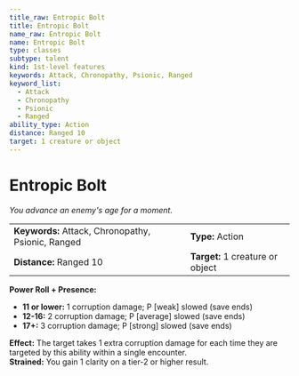 ```yaml
---
title_raw: Entropic Bolt
title: Entropic Bolt
name_raw: Entropic Bolt
name: Entropic Bolt
type: classes
subtype: talent
kind: 1st-level features
keywords: Attack, Chronopathy, Psionic, Ranged
keyword_list:
  - Attack
  - Chronopathy
  - Psionic
  - Ranged
ability_type: Action
distance: Ranged 10
target: 1 creature or object
---
```


# Entropic Bolt

*You advance an enemy's age for a moment.*

|                                                    |                                  |
| :------------------------------------------------- | :------------------------------- |
| **Keywords:** Attack, Chronopathy, Psionic, Ranged | **Type:** Action                 |
| **Distance:** Ranged 10                            | **Target:** 1 creature or object |

**Power Roll + Presence:**

- **11 or lower:** 1 corruption damage; P \[weak\] slowed (save ends)
- **12-16:** 2 corruption damage; P \[average\] slowed (save ends)
- **17+:** 3 corruption damage; P \[strong\] slowed (save ends)

**Effect:** The target takes 1 extra corruption damage for each time they are targeted by this ability within a single encounter.\
**Strained:** You gain 1 clarity on a tier-2 or higher result.
